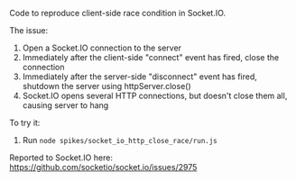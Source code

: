 Code to reproduce client-side race condition in Socket.IO.

The issue:

1. Open a Socket.IO connection to the server
2. Immediately after the client-side "connect" event has fired, close the connection
3. Immediately after the server-side "disconnect" event has fired, shutdown the server using httpServer.close()
4. Socket.IO opens several HTTP connections, but doesn't close them all, causing server to hang

To try it:

1. Run `node spikes/socket_io_http_close_race/run.js`

Reported to Socket.IO here: https://github.com/socketio/socket.io/issues/2975